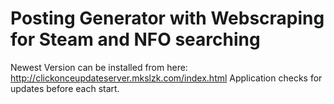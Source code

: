 # Posting Generator with Webscraping for Steam and NFO searching

Newest Version can be installed from here: http://clickonceupdateserver.mkslzk.com/index.html
Application checks for updates before each start.
